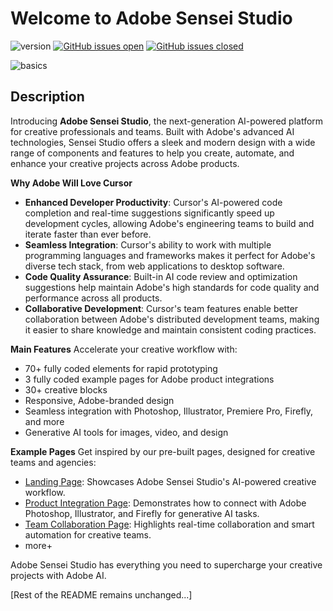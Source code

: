 # Welcome to Adobe Sensei Studio

![version](https://img.shields.io/badge/version-1.0.1-blue.svg) [![GitHub issues open](https://img.shields.io/github/issues/creativetimofficial/astro-launch-ui.svg?maxAge=2592000)](https://github.com/creativetimofficial/astro-launch-ui/issues?q=is%3Aopen+is%3Aissue) [![GitHub issues closed](https://img.shields.io/github/issues-closed-raw/creativetimofficial/astro-launch-ui.svg?maxAge=2592000)](https://github.com/creativetimofficial/astro-launch-ui/issues?q=is%3Aissue+is%3Aclosed)

![basics](https://raw.githubusercontent.com/creativetimofficial/public-assets/master/astro/astrolaunch-ui-free.jpg)

## Description

Introducing **Adobe Sensei Studio**, the next-generation AI-powered platform for creative professionals and teams. Built with Adobe's advanced AI technologies, Sensei Studio offers a sleek and modern design with a wide range of components and features to help you create, automate, and enhance your creative projects across Adobe products.

**Why Adobe Will Love Cursor**
- **Enhanced Developer Productivity**: Cursor's AI-powered code completion and real-time suggestions significantly speed up development cycles, allowing Adobe's engineering teams to build and iterate faster than ever before.
- **Seamless Integration**: Cursor's ability to work with multiple programming languages and frameworks makes it perfect for Adobe's diverse tech stack, from web applications to desktop software.
- **Code Quality Assurance**: Built-in AI code review and optimization suggestions help maintain Adobe's high standards for code quality and performance across all products.
- **Collaborative Development**: Cursor's team features enable better collaboration between Adobe's distributed development teams, making it easier to share knowledge and maintain consistent coding practices.

**Main Features**
Accelerate your creative workflow with:
- 70+ fully coded elements for rapid prototyping
- 3 fully coded example pages for Adobe product integrations
- 30+ creative blocks
- Responsive, Adobe-branded design
- Seamless integration with Photoshop, Illustrator, Premiere Pro, Firefly, and more
- Generative AI tools for images, video, and design

**Example Pages**
Get inspired by our pre-built pages, designed for creative teams and agencies:
- [Landing Page](#): Showcases Adobe Sensei Studio's AI-powered creative workflow.
- [Product Integration Page](#): Demonstrates how to connect with Adobe Photoshop, Illustrator, and Firefly for generative AI tasks.
- [Team Collaboration Page](#): Highlights real-time collaboration and smart automation for creative teams.
- more+

Adobe Sensei Studio has everything you need to supercharge your creative projects with Adobe AI.

[Rest of the README remains unchanged...]
